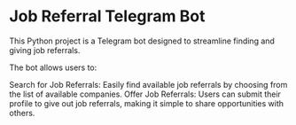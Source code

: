 # Job Referral Telegram Bot

This Python project is a Telegram bot designed to streamline finding and giving job referrals. 

The bot allows users to:

Search for Job Referrals: Easily find available job referrals by choosing from the list of available companies.
Offer Job Referrals: Users can submit their profile to give out job referrals, making it simple to share opportunities with others.

